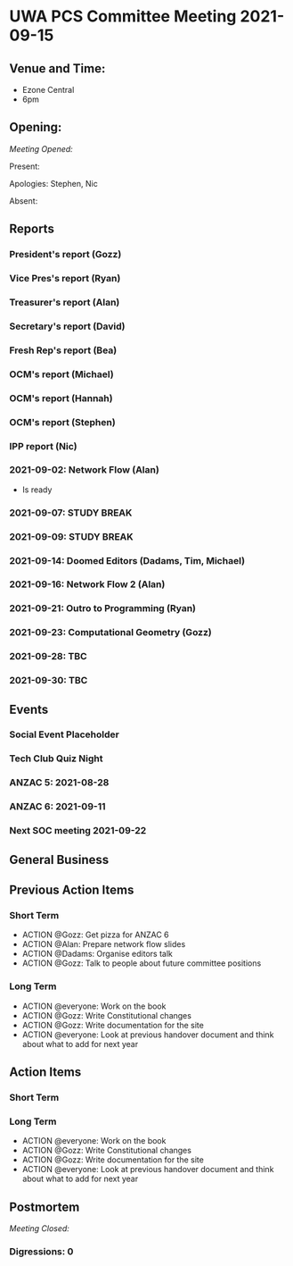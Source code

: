 # UWA PCS Committee Meeting 2021-09-15

## Venue and Time:
- Ezone Central
- 6pm 

## Opening: 

*Meeting Opened:*

Present: 

Apologies: Stephen, Nic

Absent:

## Reports

### President's report (Gozz)

### Vice Pres's report (Ryan)

### Treasurer's report (Alan)

### Secretary's report (David)

### Fresh Rep's report (Bea)

### OCM's report (Michael)

### OCM's report (Hannah)

### OCM's report (Stephen)

### IPP report (Nic)


### 2021-09-02: Network Flow (Alan)

- Is ready

### 2021-09-07: STUDY BREAK
### 2021-09-09: STUDY BREAK
### 2021-09-14: Doomed Editors (Dadams, Tim, Michael)
### 2021-09-16: Network Flow 2 (Alan)
### 2021-09-21: Outro to Programming (Ryan)
### 2021-09-23: Computational Geometry (Gozz)
### 2021-09-28: TBC
### 2021-09-30: TBC


## Events
### Social Event Placeholder
### Tech Club Quiz Night

### ANZAC 5: 2021-08-28

### ANZAC 6: 2021-09-11

### Next SOC meeting 2021-09-22

## General Business

## Previous Action Items

### Short Term

- ACTION @Gozz: Get pizza for ANZAC 6
- ACTION @Alan: Prepare network flow slides
- ACTION @Dadams: Organise editors talk
- ACTION @Gozz: Talk to people about future committee positions

### Long Term

- ACTION @everyone: Work on the book
- ACTION @Gozz: Write Constitutional changes
- ACTION @Gozz: Write documentation for the site
- ACTION @everyone: Look at previous handover document and think about what to add for next year

## Action Items

### Short Term

### Long Term

- ACTION @everyone: Work on the book
- ACTION @Gozz: Write Constitutional changes
- ACTION @Gozz: Write documentation for the site
- ACTION @everyone: Look at previous handover document and think about what to add for next year

## Postmortem

*Meeting Closed:*

###  Digressions: 0
